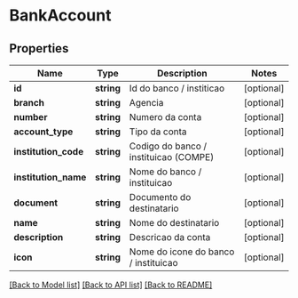 # BankAccount

## Properties
Name | Type | Description | Notes
------------ | ------------- | ------------- | -------------
**id** | **string** | Id do banco / institicao | [optional] 
**branch** | **string** | Agencia | [optional] 
**number** | **string** | Numero da conta | [optional] 
**account_type** | **string** | Tipo da conta | [optional] 
**institution_code** | **string** | Codigo do banco / instituicao (COMPE) | [optional] 
**institution_name** | **string** | Nome do banco / instituicao | [optional] 
**document** | **string** | Documento do destinatario | [optional] 
**name** | **string** | Nome do destinatario | [optional] 
**description** | **string** | Descricao da conta | [optional] 
**icon** | **string** | Nome do icone do banco / instituicao | [optional] 

[[Back to Model list]](../../README.md#documentation-for-models) [[Back to API list]](../../README.md#documentation-for-api-endpoints) [[Back to README]](../../README.md)

